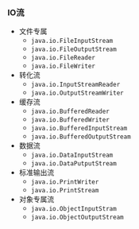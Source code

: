 ### IO流
- 文件专属
    - `java.io.FileInputStream`
    - `java.io.FileOutputStream`
    - `java.io.FileReader`
    - `java.io.FileWriter`
- 转化流
    - `java.io.InputStreamReader`
    - `java.io.OutputStreamWriter`
- 缓存流
    - `java.io.BufferedReader`
    - `java.io.BufferedWriter`
    - `java.io.BufferedInputStream`
    - `java.io.BufferedOutputStream`
- 数据流
    - `java.io.DataInputStream`
    - `java.io.DataPutputStream`
- 标准输出流
    - `java.io.PrintWriter`
    - `java.io.PrintStream`
- 对象专属流
    - `java.io.ObjectInputStram`
    - `java.io.ObjectOutputStream`